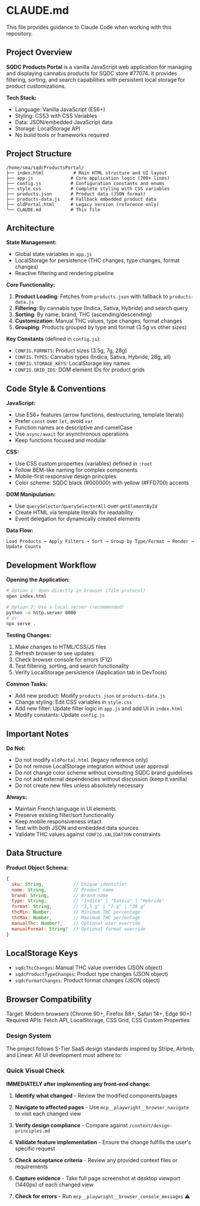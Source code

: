 # CLAUDE.md

This file provides guidance to Claude Code when working with this repository.

## Project Overview

**SQDC Products Portal** is a vanilla JavaScript web application for managing and displaying cannabis products for SQDC store #77074. It provides filtering, sorting, and search capabilities with persistent local storage for product customizations.

**Tech Stack:**
- Language: Vanilla JavaScript (ES6+)
- Styling: CSS3 with CSS Variables
- Data: JSON/embedded JavaScript data
- Storage: LocalStorage API
- No build tools or frameworks required

## Project Structure

```
/home/sma/sqdcProductsPortal/
├── index.html           # Main HTML structure and UI layout
├── app.js              # Core application logic (700+ lines)
├── config.js           # Configuration constants and enums
├── style.css           # Complete styling with CSS variables
├── products.json       # Product data (JSON format)
├── products-data.js    # Fallback embedded product data
├── oldPortal.html      # Legacy version (reference only)
└── CLAUDE.md           # This file
```

## Architecture

**State Management:**
- Global state variables in `app.js`
- LocalStorage for persistence (THC changes, type changes, format changes)
- Reactive filtering and rendering pipeline

**Core Functionality:**
1. **Product Loading**: Fetches from `products.json` with fallback to `products-data.js`
2. **Filtering**: By cannabis type (Indica, Sativa, Hybride) and search query
3. **Sorting**: By name, brand, THC (ascending/descending)
4. **Customization**: Manual THC values, type changes, format changes
5. **Grouping**: Products grouped by type and format (3.5g vs other sizes)

**Key Constants** (defined in `config.js`):
- `CONFIG.FORMATS`: Product sizes (3.5g, 7g, 28g)
- `CONFIG.TYPES`: Cannabis types (Indica, Sativa, Hybride, 28g, all)
- `CONFIG.STORAGE_KEYS`: LocalStorage key names
- `CONFIG.GRID_IDS`: DOM element IDs for product grids

## Code Style & Conventions

**JavaScript:**
- Use ES6+ features (arrow functions, destructuring, template literals)
- Prefer `const` over `let`, avoid `var`
- Function names are descriptive and camelCase
- Use `async/await` for asynchronous operations
- Keep functions focused and modular

**CSS:**
- Use CSS custom properties (variables) defined in `:root`
- Follow BEM-like naming for complex components
- Mobile-first responsive design principles
- Color scheme: SQDC black (#000000) with yellow (#FFD700) accents

**DOM Manipulation:**
- Use `querySelector`/`querySelectorAll` over `getElementById`
- Create HTML via template literals for readability
- Event delegation for dynamically created elements

**Data Flow:**
```
Load Products → Apply Filters → Sort → Group by Type/Format → Render → Update Counts
```

## Development Workflow

**Opening the Application:**
```bash
# Option 1: Open directly in browser (file protocol)
open index.html

# Option 2: Use a local server (recommended)
python -m http.server 8000
# or
npx serve .
```

**Testing Changes:**
1. Make changes to HTML/CSS/JS files
2. Refresh browser to see updates
3. Check browser console for errors (F12)
4. Test filtering, sorting, and search functionality
5. Verify LocalStorage persistence (Application tab in DevTools)

**Common Tasks:**
- Add new product: Modify `products.json` or `products-data.js`
- Change styling: Edit CSS variables in `style.css`
- Add new filter: Update filter logic in `app.js` and add UI in `index.html`
- Modify constants: Update `config.js`

## Important Notes

**Do Not:**
- Do not modify `oldPortal.html` (legacy reference only)
- Do not remove LocalStorage integration without user approval
- Do not change color scheme without consulting SQDC brand guidelines
- Do not add external dependencies without discussion (keep it vanilla)
- Do not create new files unless absolutely necessary

**Always:**
- Maintain French language in UI elements
- Preserve existing filter/sort functionality
- Keep mobile responsiveness intact
- Test with both JSON and embedded data sources
- Validate THC values against `CONFIG.VALIDATION` constraints

## Data Structure

**Product Object Schema:**
```javascript
{
  sku: String,           // Unique identifier
  name: String,          // Product name
  brand: String,         // Brand name
  type: String,          // "Indica" | "Sativa" | "Hybride"
  format: String,        // "3,5 g" | "7 g" | "28 g"
  thcMin: Number,        // Minimum THC percentage
  thcMax: Number,        // Maximum THC percentage
  manualThc: Number?,    // Optional user override
  manualFormat: String?  // Optional format override
}
```

## LocalStorage Keys

- `sqdcThcChanges`: Manual THC value overrides (JSON object)
- `sqdcProductTypeChanges`: Product type changes (JSON object)
- `sqdcFormatChanges`: Product format changes (JSON object)

## Browser Compatibility

Target: Modern browsers (Chrome 90+, Firefox 88+, Safari 14+, Edge 90+)
Required APIs: Fetch API, LocalStorage, CSS Grid, CSS Custom Properties
### Design System






The project follows S-Tier SaaS design standards inspired by Stripe, Airbnb, and Linear. All UI development must adhere to:






### Quick Visual Check





**IMMEDIATELY after implementing any front-end change:**





1. **Identify what changed** - Review the modified components/pages


2. **Navigate to affected pages** - Use `mcp__playwright__browser_navigate` to visit each changed view


3. **Verify design compliance** - Compare against `/context/design-principles.md`


4. **Validate feature implementation** - Ensure the change fulfills the user's specific request


5. **Check acceptance criteria** - Review any provided context files or requirements


6. **Capture evidence** - Take full page screenshot at desktop viewport (1440px) of each changed view


7. **Check for errors** - Run `mcp__playwright__browser_console_messages` ⚠️


